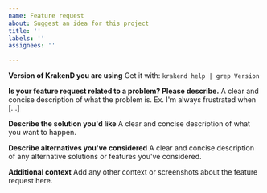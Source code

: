 ```yaml
---
name: Feature request
about: Suggest an idea for this project
title: ''
labels: ''
assignees: ''

---
```

**Version of KrakenD you are using**
Get it with: `krakend help | grep Version`

**Is your feature request related to a problem? Please describe.**
A clear and concise description of what the problem is. Ex. I'm always frustrated when [...]

**Describe the solution you'd like**
A clear and concise description of what you want to happen.

**Describe alternatives you've considered**
A clear and concise description of any alternative solutions or features you've considered.

**Additional context**
Add any other context or screenshots about the feature request here.
